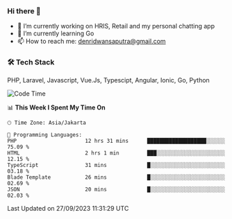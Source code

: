 ### Hi there 👋

- 🔭 I’m currently working on HRIS, Retail and my personal chatting app
- 🌱 I’m currently learning Go
- 📫 How to reach me: denridwansaputra@gmail.com


### 🛠 Tech Stack
PHP, Laravel, Javascript, Vue.Js, Typescipt, Angular, Ionic, Go, Python


<!--START_SECTION:waka-->
![Code Time](http://img.shields.io/badge/Code%20Time-3%2C733%20hrs%2025%20mins-blue)

📊 **This Week I Spent My Time On** 

```text
🕑︎ Time Zone: Asia/Jakarta

💬 Programming Languages: 
PHP                      12 hrs 31 mins      ███████████████████░░░░░░   75.09 % 
HTML                     2 hrs 1 min         ███░░░░░░░░░░░░░░░░░░░░░░   12.15 % 
TypeScript               31 mins             █░░░░░░░░░░░░░░░░░░░░░░░░   03.18 % 
Blade Template           26 mins             █░░░░░░░░░░░░░░░░░░░░░░░░   02.69 % 
JSON                     20 mins             █░░░░░░░░░░░░░░░░░░░░░░░░   02.03 % 
```


 Last Updated on 27/09/2023 11:31:29 UTC
<!--END_SECTION:waka-->
